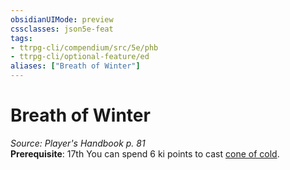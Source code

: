 ```yaml
---
obsidianUIMode: preview
cssclasses: json5e-feat
tags:
- ttrpg-cli/compendium/src/5e/phb
- ttrpg-cli/optional-feature/ed
aliases: ["Breath of Winter"]
---
```

# Breath of Winter
*Source: Player's Handbook p. 81*  
**Prerequisite**: 17th
You can spend 6 ki points to cast [cone of cold](/CLI/spells/cone-of-cold.md).
